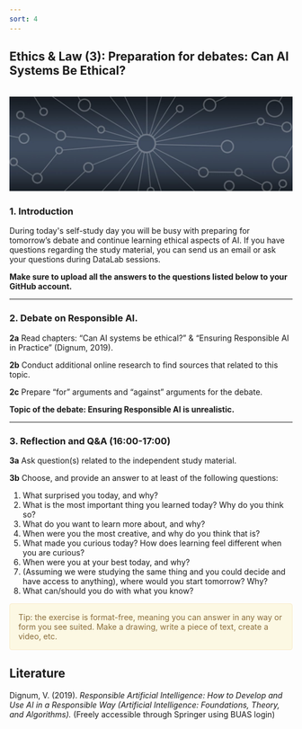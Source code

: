 ```yaml
---
sort: 4
---
```


## __Ethics & Law (3): Preparation for debates: Can AI Systems Be Ethical?__
\
<img src="./images/datalab_banner.jpg" alt="Books banner" width="600"/>

### 1. Introduction

During today's self-study day you will be busy with preparing for tomorrow’s debate and continue learning ethical aspects of AI.
If you have questions regarding the study material, you can send us an email or ask your questions during DataLab sessions.

__Make sure to upload all the answers to the questions listed below to your GitHub account.__

***

### 2. Debate on Responsible AI.

__2a__ Read chapters: “Can AI systems be ethical?” & “Ensuring Responsible AI in Practice” (Dignum, 2019).

__2b__ Conduct additional online research to find sources that related to this topic.

__2c__ Prepare “for” arguments and “against” arguments for the debate.

__Topic of the debate: Ensuring Responsible AI is unrealistic.__

***

### 3. Reflection and Q&A (16:00-17:00)

__3a__ Ask question(s) related to the independent study material.

__3b__ Choose, and provide an answer to at least of the following questions:

1. What surprised you today, and why?
2. What is the most important thing you learned today? Why do you think so?
3. What do you want to learn more about, and why?
4. When were you the most creative, and why do you think that is?
5. What made you curious today? How does learning feel different when you are curious?
6. When were you at your best today, and why?
7. (Assuming we were studying the same thing and you could decide and have access to anything), where would you start tomorrow? Why?
8. What can/should you do with what you know?

<div style="padding: 15px; border: 1px solid transparent; border-color: transparent; margin-bottom: 20px; border-radius: 4px; color: #8a6d3b;; background-color: #fcf8e3; border-color: #faebcc;">
Tip: the exercise is format-free, meaning you can answer in any way or form you see suited. Make a drawing, write a piece of text, create a video, etc.
</div>


## __Literature__
Dignum, V. (2019). *Responsible Artificial Intelligence: How to Develop and Use AI in a Responsible Way (Artificial Intelligence: Foundations, Theory, and Algorithms).* (Freely accessible through Springer using BUAS login)
